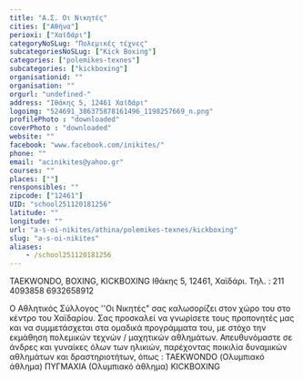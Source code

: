 ```yaml
---
title: "Α.Σ. Οι Νικητές"
cities: ["Αθήνα"]
perioxi: ["Χαϊδάρι"]
categoryNoSLug: "Πολεμικές τέχνες"
subcategoriesNoSLug: ["Kick Boxing"]
categories: ["polemikes-texnes"]
subcategories: ["kickboxing"]
organisationid: ""
organisation: ""
orgurl: "undefined-"
address: "Ιθάκης 5, 12461 Χαϊδάρι"
logoimg: "524691_386375878161496_1198257669_n.png"
profilePhoto : "downloaded"
coverPhoto : "downloaded"
website: ""
facebook: "www.facebook.com/inikites/"
phone: ""
email: "acinikites@yahoo.gr"
courses: ""
places: [""]
rensponsibles: ""
zipcode: ["12461"]
UID: "school251120181256"
latitude: ""
longitude: ""
url: "a-s-oi-nikites/athina/polemikes-texnes/kickboxing"
slug: "a-s-oi-nikites"
aliases:
    - /school251120181256
---
```



TAEKWONDO, BOXING, KICKBOXING Ιθάκης 5, 12461, Χαϊδάρι. Τηλ. : 211 4093858 6932658912

O Αθλητικός Σύλλογος &#39;&#39;Οι Νικητές&quot; σας καλωσορίζει στον χώρο του στο κέντρο του Χαϊδαρίου. Σας προσκαλεί να γνωρίσετε τους προπονητές μας και να συμμετάσχεται στα ομαδικά προγράμματα του, με στόχο την εκμάθηση πολεμικών τεχνών / μαχητικών αθλημάτων. Απευθυνόμαστε σε άνδρες και γυναίκες όλων των ηλικιών, παρέχοντας ποικιλία δυναμικών αθλημάτων και δραστηριοτήτων, όπως : TAEKWONDO (Ολυμπιακό άθλημα) ΠΥΓΜΑΧΙΑ (Ολυμπιακό άθλημα) KICKBOXING
